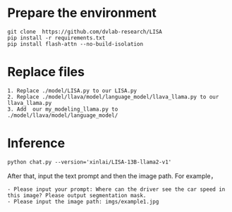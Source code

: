 # Prepare the environment
```shell
git clone  https://github.com/dvlab-research/LISA
pip install -r requirements.txt
pip install flash-attn --no-build-isolation
```
# Replace files
```
1. Replace ./model/LISA.py to our LISA.py
2. Replace ./model/llava/model/language_model/llava_llama.py to our llava_llama.py
3. Add  our my_modeling_llama.py to ./model/llava/model/language_model/
```
# Inference
```shell
python chat.py --version='xinlai/LISA-13B-llama2-v1'
```
After that, input the text prompt and then the image path. For example，
```
- Please input your prompt: Where can the driver see the car speed in this image? Please output segmentation mask.
- Please input the image path: imgs/example1.jpg
```